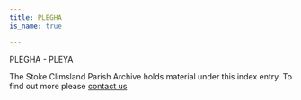 ```yaml
---
title: PLEGHA
is_name: true

---
```


PLEGHA - PLEYA


The Stoke Climsland Parish Archive holds material under this index entry. To find out more please [contact us](/contact/)
